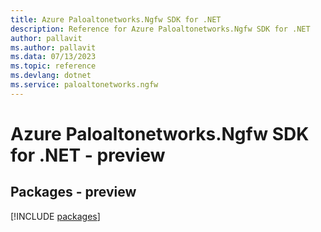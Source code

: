 ```yaml
---
title: Azure Paloaltonetworks.Ngfw SDK for .NET
description: Reference for Azure Paloaltonetworks.Ngfw SDK for .NET
author: pallavit
ms.author: pallavit
ms.data: 07/13/2023
ms.topic: reference
ms.devlang: dotnet
ms.service: paloaltonetworks.ngfw
---
```

# Azure Paloaltonetworks.Ngfw SDK for .NET - preview
## Packages - preview
[!INCLUDE [packages](paloaltonetworks.ngfw-index.md)]